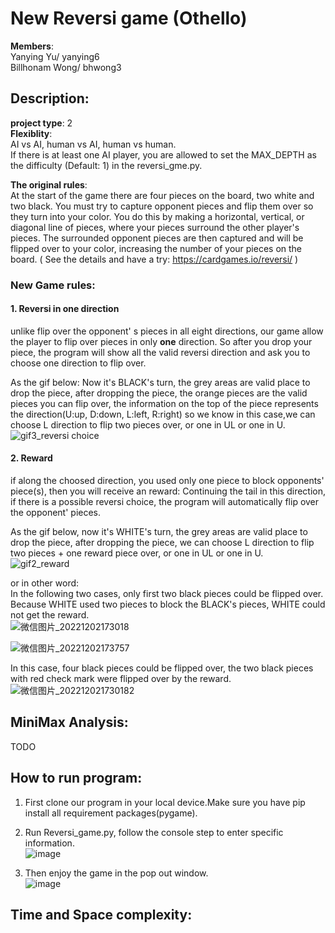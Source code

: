 # New Reversi game (Othello)

**Members**:     
Yanying Yu/ yanying6    
Billhonam Wong/ bhwong3    

## Description:  
**project type**:  2    
**Flexiblity**:    
AI vs AI, human vs AI, human vs human.      
If there is at least one AI player, you are allowed to set the MAX_DEPTH as the difficulty (Default: 1) in the reversi_gme.py. 

**The original rules**:    
At the start of the game there are four pieces on the board, two white and two black. You must try to capture opponent pieces and flip them over so they turn into your color. You do this by making a horizontal, vertical, or diagonal line of pieces, where your pieces surround the other player's pieces. The surrounded opponent pieces are then captured and will be flipped over to your color, increasing the number of your pieces on the board. ( See the details and have a try: https://cardgames.io/reversi/ )    
### New Game rules:   
#### **1. Reversi in one direction**        
unlike flip over the opponent' s pieces in all eight directions, our game allow the player to flip over pieces in only **one** direction. So after you drop your piece, the program will show all the valid reversi direction and ask you to choose one direction to flip over.       
      
As the gif below: Now it's BLACK's turn, the grey areas are valid place to drop the piece, after dropping the piece, the orange pieces are the valid pieces you can flip over, the information on the top of the piece represents the direction(U:up, D:down, L:left, R:right) so we know in this case,we can choose L direction to flip two pieces over, or one in UL or one in U.   
![gif3_reversi choice](https://user-images.githubusercontent.com/57131147/205403834-52d17a9b-d519-4ffc-a057-09d0a84808bb.gif)


#### **2. Reward**      
if along the choosed direction, you used only one piece to block opponents' piece(s), then you will receive an reward: Continuing the tail in this direction, if there is a possible reversi choice, the program will automatically flip over the opponent' pieces.    
      
As the gif below, now it's WHITE's turn, the grey areas are valid place to drop the piece, after dropping the piece, we can choose L direction to flip two pieces + one reward piece over, or one in UL or one in U.          
![gif2_reward](https://user-images.githubusercontent.com/57131147/205404769-faacbb14-4412-47b0-b0b1-3a5d43ab3036.gif)


or in other word:    
In the following two cases, only first two black pieces could be flipped over. Because WHITE used two pieces to block the BLACK's pieces, WHITE could not get the reward.    
![微信图片_20221202173018](https://user-images.githubusercontent.com/57131147/205407679-f55d5edb-943f-4cf8-b2bc-5a5b8cf4537e.jpg)

![微信图片_20221202173757](https://user-images.githubusercontent.com/57131147/205409518-c718f2a7-db6f-44a4-a83d-b27248dfc3b6.jpg)


In this case, four black pieces could be flipped over, the two black pieces with red check mark were flipped over by the reward.   
![微信图片_202212021730182](https://user-images.githubusercontent.com/57131147/205407730-500eabaa-433d-41fc-beff-f923652b663a.jpg)


## MiniMax Analysis:   
TODO
   
   

   
## How to run program:   
1. First clone our program in your local device.Make sure you have pip install all requirement packages(pygame).      
2. Run Reversi_game.py, follow the console step to enter specific information.   
![image](https://user-images.githubusercontent.com/57131147/205402389-61660ea6-e4e3-4e28-92f3-f1697542b0fa.png)

4. Then enjoy the game in the pop out window.    
![image](https://user-images.githubusercontent.com/57131147/205402413-03074bac-267f-45d8-bff5-13315cf8b99d.png)


## Time and Space complexity:   

